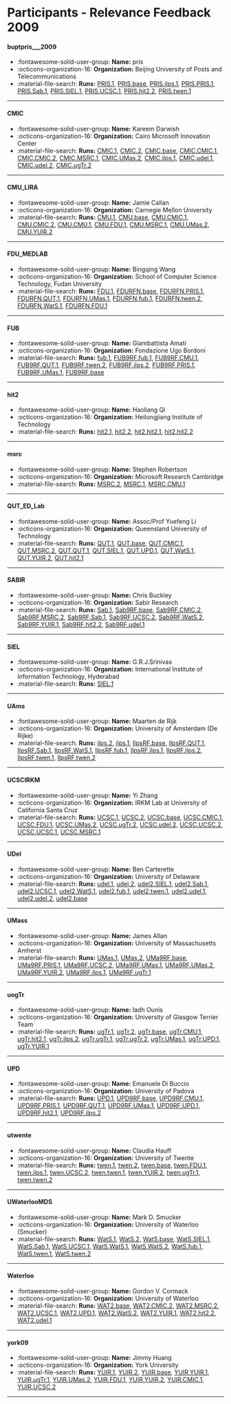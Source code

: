 # Participants - Relevance Feedback 2009 

#### buptpris___2009
 - :fontawesome-solid-user-group: **Name:** pris
 - :octicons-organization-16: **Organization:** Beijing University of Posts and Telecommunications
 - :material-file-search: **Runs:** [PRIS.1](./runs.md#pris.1), [PRIS.base](./runs.md#pris.base), [PRIS.ilps.1](./runs.md#pris.ilps.1), [PRIS.PRIS.1](./runs.md#pris.pris.1), [PRIS.Sab.1](./runs.md#pris.sab.1), [PRIS.SIEL.1](./runs.md#pris.siel.1), [PRIS.UCSC.1](./runs.md#pris.ucsc.1), [PRIS.hit2.2](./runs.md#pris.hit2.2), [PRIS.twen.1](./runs.md#pris.twen.1) 

---
#### CMIC
 - :fontawesome-solid-user-group: **Name:** Kareem Darwish
 - :octicons-organization-16: **Organization:** Cairo Microsoft Innovation Center
 - :material-file-search: **Runs:** [CMIC.1](./runs.md#cmic.1), [CMIC.2](./runs.md#cmic.2), [CMIC.base](./runs.md#cmic.base), [CMIC.CMIC.1](./runs.md#cmic.cmic.1), [CMIC.CMIC.2](./runs.md#cmic.cmic.2), [CMIC.MSRC.1](./runs.md#cmic.msrc.1), [CMIC.UMas.2](./runs.md#cmic.umas.2), [CMIC.ilps.1](./runs.md#cmic.ilps.1), [CMIC.udel.1](./runs.md#cmic.udel.1), [CMIC.udel.2](./runs.md#cmic.udel.2), [CMIC.ugTr.2](./runs.md#cmic.ugtr.2) 

---
#### CMU_LIRA
 - :fontawesome-solid-user-group: **Name:** Jamie Callan
 - :octicons-organization-16: **Organization:** Carnegie Mellon University
 - :material-file-search: **Runs:** [CMU.1](./runs.md#cmu.1), [CMU.base](./runs.md#cmu.base), [CMU.CMIC.1](./runs.md#cmu.cmic.1), [CMU.CMIC.2](./runs.md#cmu.cmic.2), [CMU.CMU.1](./runs.md#cmu.cmu.1), [CMU.FDU.1](./runs.md#cmu.fdu.1), [CMU.MSRC.1](./runs.md#cmu.msrc.1), [CMU.UMas.2](./runs.md#cmu.umas.2), [CMU.YUIR.2](./runs.md#cmu.yuir.2) 

---
#### FDU_MEDLAB
 - :fontawesome-solid-user-group: **Name:** Bingqing Wang
 - :octicons-organization-16: **Organization:** School of Computer Science Technology, Fudan University
 - :material-file-search: **Runs:** [FDU.1](./runs.md#fdu.1), [FDURFN.base](./runs.md#fdurfn.base), [FDURFN.PRIS.1](./runs.md#fdurfn.pris.1), [FDURFN.QUT.1](./runs.md#fdurfn.qut.1), [FDURFN.UMas.1](./runs.md#fdurfn.umas.1), [FDURFN.fub.1](./runs.md#fdurfn.fub.1), [FDURFN.twen.2](./runs.md#fdurfn.twen.2), [FDURFN.WatS.1](./runs.md#fdurfn.wats.1), [FDURFN.FDU.1](./runs.md#fdurfn.fdu.1) 

---
#### FUB
 - :fontawesome-solid-user-group: **Name:** Giambattista Amati
 - :octicons-organization-16: **Organization:** Fondazione Ugo Bordoni
 - :material-file-search: **Runs:** [fub.1](./runs.md#fub.1), [FUB9RF.fub.1](./runs.md#fub9rf.fub.1), [FUB9RF.CMU.1](./runs.md#fub9rf.cmu.1), [FUB9RF.QUT.1](./runs.md#fub9rf.qut.1), [FUB9RF.twen.2](./runs.md#fub9rf.twen.2), [FUB9RF.ilps.2](./runs.md#fub9rf.ilps.2), [FUB9RF.PRIS.1](./runs.md#fub9rf.pris.1), [FUB9RF.UMas.1](./runs.md#fub9rf.umas.1), [FUB9RF.base](./runs.md#fub9rf.base) 

---
#### hit2
 - :fontawesome-solid-user-group: **Name:** Haoliang Qi
 - :octicons-organization-16: **Organization:** Heilongjiang Institute of Technology 
 - :material-file-search: **Runs:** [hit2.1](./runs.md#hit2.1), [hit2.2](./runs.md#hit2.2), [hit2.hit2.1](./runs.md#hit2.hit2.1), [hit2.hit2.2](./runs.md#hit2.hit2.2) 

---
#### msrc
 - :fontawesome-solid-user-group: **Name:** Stephen Robertson
 - :octicons-organization-16: **Organization:** Microsoft Research Cambridge
 - :material-file-search: **Runs:** [MSRC.2](./runs.md#msrc.2), [MSRC.1](./runs.md#msrc.1), [MSRC.CMU.1](./runs.md#msrc.cmu.1) 

---
#### QUT_ED_Lab
 - :fontawesome-solid-user-group: **Name:** Assoc/Prof Yuefeng Li
 - :octicons-organization-16: **Organization:** Queensland University of Technology
 - :material-file-search: **Runs:** [QUT.1](./runs.md#qut.1), [QUT.base](./runs.md#qut.base), [QUT.CMIC.1](./runs.md#qut.cmic.1), [QUT.MSRC.2](./runs.md#qut.msrc.2), [QUT.QUT.1](./runs.md#qut.qut.1), [QUT.SIEL.1](./runs.md#qut.siel.1), [QUT.UPD.1](./runs.md#qut.upd.1), [QUT.WatS.1](./runs.md#qut.wats.1), [QUT.YUIR.2](./runs.md#qut.yuir.2), [QUT.hit2.1](./runs.md#qut.hit2.1) 

---
#### SABIR
 - :fontawesome-solid-user-group: **Name:** Chris Buckley
 - :octicons-organization-16: **Organization:** Sabir Research
 - :material-file-search: **Runs:** [Sab.1](./runs.md#sab.1), [Sab9RF.base](./runs.md#sab9rf.base), [Sab9RF.CMIC.2](./runs.md#sab9rf.cmic.2), [Sab9RF.MSRC.2](./runs.md#sab9rf.msrc.2), [Sab9RF.Sab.1](./runs.md#sab9rf.sab.1), [Sab9RF.UCSC.2](./runs.md#sab9rf.ucsc.2), [Sab9RF.WatS.2](./runs.md#sab9rf.wats.2), [Sab9RF.YUIR.1](./runs.md#sab9rf.yuir.1), [Sab9RF.hit2.2](./runs.md#sab9rf.hit2.2), [Sab9RF.udel.1](./runs.md#sab9rf.udel.1) 

---
#### SIEL
 - :fontawesome-solid-user-group: **Name:** G.R.J.Srinivas
 - :octicons-organization-16: **Organization:** International Institute of Information Technology, Hyderabad
 - :material-file-search: **Runs:** [SIEL.1](./runs.md#siel.1) 

---
#### UAms
 - :fontawesome-solid-user-group: **Name:** Maarten de Rijk
 - :octicons-organization-16: **Organization:** University of Amsterdam (De Rijke)
 - :material-file-search: **Runs:** [ilps.2](./runs.md#ilps.2), [ilps.1](./runs.md#ilps.1), [IlpsRF.base](./runs.md#ilpsrf.base), [IlpsRF.QUT.1](./runs.md#ilpsrf.qut.1), [IlpsRF.Sab.1](./runs.md#ilpsrf.sab.1), [IlpsRF.WatS.1](./runs.md#ilpsrf.wats.1), [IlpsRF.fub.1](./runs.md#ilpsrf.fub.1), [IlpsRF.ilps.1](./runs.md#ilpsrf.ilps.1), [IlpsRF.ilps.2](./runs.md#ilpsrf.ilps.2), [IlpsRF.twen.1](./runs.md#ilpsrf.twen.1), [IlpsRF.twen.2](./runs.md#ilpsrf.twen.2) 

---
#### UCSCIRKM
 - :fontawesome-solid-user-group: **Name:** Yi Zhang
 - :octicons-organization-16: **Organization:** IRKM Lab at University of California Santa Cruz
 - :material-file-search: **Runs:** [UCSC.1](./runs.md#ucsc.1), [UCSC.2](./runs.md#ucsc.2), [UCSC.base](./runs.md#ucsc.base), [UCSC.CMIC.1](./runs.md#ucsc.cmic.1), [UCSC.FDU.1](./runs.md#ucsc.fdu.1), [UCSC.UMas.2](./runs.md#ucsc.umas.2), [UCSC.ugTr.2](./runs.md#ucsc.ugtr.2), [UCSC.udel.2](./runs.md#ucsc.udel.2), [UCSC.UCSC.2](./runs.md#ucsc.ucsc.2), [UCSC.UCSC.1](./runs.md#ucsc.ucsc.1), [UCSC.MSRC.1](./runs.md#ucsc.msrc.1) 

---
#### UDel
 - :fontawesome-solid-user-group: **Name:** Ben Carterette
 - :octicons-organization-16: **Organization:** University of Delaware
 - :material-file-search: **Runs:** [udel.1](./runs.md#udel.1), [udel.2](./runs.md#udel.2), [udel2.SIEL.1](./runs.md#udel2.siel.1), [udel2.Sab.1](./runs.md#udel2.sab.1), [udel2.UCSC.1](./runs.md#udel2.ucsc.1), [udel2.WatS.1](./runs.md#udel2.wats.1), [udel2.fub.1](./runs.md#udel2.fub.1), [udel2.twen.1](./runs.md#udel2.twen.1), [udel2.udel.1](./runs.md#udel2.udel.1), [udel2.udel.2](./runs.md#udel2.udel.2), [udel2.base](./runs.md#udel2.base) 

---
#### UMass
 - :fontawesome-solid-user-group: **Name:** James Allan
 - :octicons-organization-16: **Organization:** University of Massachusetts Amherst
 - :material-file-search: **Runs:** [UMas.1](./runs.md#umas.1), [UMas.2](./runs.md#umas.2), [UMa9RF.base](./runs.md#uma9rf.base), [UMa9RF.PRIS.1](./runs.md#uma9rf.pris.1), [UMa9RF.UCSC.2](./runs.md#uma9rf.ucsc.2), [UMa9RF.UMas.1](./runs.md#uma9rf.umas.1), [UMa9RF.UMas.2](./runs.md#uma9rf.umas.2), [UMa9RF.YUIR.2](./runs.md#uma9rf.yuir.2), [UMa9RF.ilps.1](./runs.md#uma9rf.ilps.1), [UMa9RF.ugTr.1](./runs.md#uma9rf.ugtr.1) 

---
#### uogTr
 - :fontawesome-solid-user-group: **Name:** Iadh Ounis
 - :octicons-organization-16: **Organization:** University of Glasgow Terrier Team
 - :material-file-search: **Runs:** [ugTr.1](./runs.md#ugtr.1), [ugTr.2](./runs.md#ugtr.2), [ugTr.base](./runs.md#ugtr.base), [ugTr.CMU.1](./runs.md#ugtr.cmu.1), [ugTr.hit2.1](./runs.md#ugtr.hit2.1), [ugTr.ilps.2](./runs.md#ugtr.ilps.2), [ugTr.ugTr.1](./runs.md#ugtr.ugtr.1), [ugTr.ugTr.2](./runs.md#ugtr.ugtr.2), [ugTr.UMas.1](./runs.md#ugtr.umas.1), [ugTr.UPD.1](./runs.md#ugtr.upd.1), [ugTr.YUIR.1](./runs.md#ugtr.yuir.1) 

---
#### UPD
 - :fontawesome-solid-user-group: **Name:** Emanuele Di Buccio
 - :octicons-organization-16: **Organization:** University of Padova
 - :material-file-search: **Runs:** [UPD.1](./runs.md#upd.1), [UPD9RF.base](./runs.md#upd9rf.base), [UPD9RF.CMU.1](./runs.md#upd9rf.cmu.1), [UPD9RF.PRIS.1](./runs.md#upd9rf.pris.1), [UPD9RF.QUT.1](./runs.md#upd9rf.qut.1), [UPD9RF.UMas.1](./runs.md#upd9rf.umas.1), [UPD9RF.UPD.1](./runs.md#upd9rf.upd.1), [UPD9RF.hit2.1](./runs.md#upd9rf.hit2.1), [UPD9RF.ilps.2](./runs.md#upd9rf.ilps.2) 

---
#### utwente
 - :fontawesome-solid-user-group: **Name:** Claudia Hauff
 - :octicons-organization-16: **Organization:** University of Twente
 - :material-file-search: **Runs:** [twen.1](./runs.md#twen.1), [twen.2](./runs.md#twen.2), [twen.base](./runs.md#twen.base), [twen.FDU.1](./runs.md#twen.fdu.1), [twen.ilps.1](./runs.md#twen.ilps.1), [twen.UCSC.2](./runs.md#twen.ucsc.2), [twen.twen.1](./runs.md#twen.twen.1), [twen.YUIR.2](./runs.md#twen.yuir.2), [twen.ugTr.1](./runs.md#twen.ugtr.1), [twen.twen.2](./runs.md#twen.twen.2) 

---
#### UWaterlooMDS
 - :fontawesome-solid-user-group: **Name:** Mark D. Smucker
 - :octicons-organization-16: **Organization:** University of Waterloo (Smucker)
 - :material-file-search: **Runs:** [WatS.1](./runs.md#wats.1), [WatS.2](./runs.md#wats.2), [WatS.base](./runs.md#wats.base), [WatS.SIEL.1](./runs.md#wats.siel.1), [WatS.Sab.1](./runs.md#wats.sab.1), [WatS.UCSC.1](./runs.md#wats.ucsc.1), [WatS.WatS.1](./runs.md#wats.wats.1), [WatS.WatS.2](./runs.md#wats.wats.2), [WatS.fub.1](./runs.md#wats.fub.1), [WatS.twen.1](./runs.md#wats.twen.1), [WatS.twen.2](./runs.md#wats.twen.2) 

---
#### Waterloo
 - :fontawesome-solid-user-group: **Name:** Gordon V. Cormack
 - :octicons-organization-16: **Organization:** University of Waterloo
 - :material-file-search: **Runs:** [WAT2.base](./runs.md#wat2.base), [WAT2.CMIC.2](./runs.md#wat2.cmic.2), [WAT2.MSRC.2](./runs.md#wat2.msrc.2), [WAT2.UCSC.1](./runs.md#wat2.ucsc.1), [WAT2.UPD.1](./runs.md#wat2.upd.1), [WAT2.WatS.2](./runs.md#wat2.wats.2), [WAT2.YUIR.1](./runs.md#wat2.yuir.1), [WAT2.hit2.2](./runs.md#wat2.hit2.2), [WAT2.udel.1](./runs.md#wat2.udel.1) 

---
#### york09
 - :fontawesome-solid-user-group: **Name:** Jimmy Huang
 - :octicons-organization-16: **Organization:** York University
 - :material-file-search: **Runs:** [YUIR.1](./runs.md#yuir.1), [YUIR.2](./runs.md#yuir.2), [YUIR.base](./runs.md#yuir.base), [YUIR.YUIR.1](./runs.md#yuir.yuir.1), [YUIR.ugTr.1](./runs.md#yuir.ugtr.1), [YUIR.UMas.2](./runs.md#yuir.umas.2), [YUIR.FDU.1](./runs.md#yuir.fdu.1), [YUIR.YUIR.2](./runs.md#yuir.yuir.2), [YUIR.CMIC.1](./runs.md#yuir.cmic.1), [YUIR.UCSC.2](./runs.md#yuir.ucsc.2) 

---
